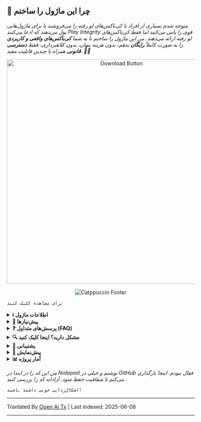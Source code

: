 ## 🚀 چرا این ماژول را ساختم

*متوجه شدم بسیاری از افراد یا کی‌باکس‌های لو رفته را می‌فروشند یا برای ماژول‌هایی پول می‌دهند که ادعا می‌کنند Play Integrity قوی را پاس می‌کنند اما فقط کی‌باکس‌های لو رفته ارائه می‌دهند. من این ماژول را ساختم تا به شما **کی‌باکس‌های واقعی و کاربردی** را به صورت کاملاً **رایگان** بدهم، بدون هزینه پنهان، بدون کلاهبرداری، فقط **دسترسی قانونی** همراه با چندین قابلیت مفید. 🚫🔑*

<div align="center">
  <a href="https://github.com/MeowDump/Integrity-Box/releases" target="_blank">
    <img src="https://raw.githubusercontent.com/MeowDump/Integrity-Box/main/DUMP/download.png" alt="Download Button" width="600" />
  </a>
</div>

<p align="center">
  <img src="https://raw.githubusercontent.com/catppuccin/catppuccin/main/assets/footers/gray0_ctp_on_line.svg?sanitize=true" alt="Catppuccin Footer" />
</p>

`برای مشاهده کلیک کنید`

<details>
<summary><strong>ℹ️ اطلاعات ماژول</strong></summary>

> **این ماژول قابلیت‌های زیر را ارائه می‌دهد:**  

- ✅ به‌روزرسانی `keybox.xml`  
- 🗽 به‌روزرسانی `target.txt` بر اساس وضعیت TEE شما  
- 🥷 تغییر حالت‌های Shamiko (از طریق سوییچ ماژول)
- 👻 تغییر حالت‌های NoHello (از طریق سوییچ ماژول)  
- 🛠️ اضافه کردن تمامی بسته‌های شناسایی رام سفارشی در **مسیر SusFS**  
- ⛔ غیرفعال‌سازی EU injector به صورت پیش‌فرض  
- ⛔ غیرفعال‌سازی spoofing رام Pixel  
- 🔐 جعل وضعیت رمزنگاری   
- 🔑 جعل کلید انتشار رام  
- 😋 جعل وضعیت SE Linux  
- 🕵️ شناسایی فعالیت غیرعادی جهت کمک به اشکال‌زدایی مشکلات  
- 🎨 قابلیت‌های بیشتر، در [WebUI](https://raw.githubusercontent.com/MeowDump/Integrity-Box/main/DUMP/9.jpg) بررسی کنید

</details>

<details>
<summary><strong>🗽 پیش‌نیازها</strong></summary>

> لطفاً پیش از استفاده، مطمئن شوید که **ماژول‌های زیر را نصب کرده‌اید**:

- [**Play Integrity Fork**](https://github.com/osm0sis/PlayIntegrityFork/releases)
- [**Tricky Store**](https://github.com/5ec1cff/TrickyStore/releases)

</details>

<details>
<summary><strong>❓ پرسش‌های متداول (FAQ)</strong></summary>

<details>
<summary><strong>آیا Meow Assistant بدافزار است؟</strong></summary>

### 🛡️ امضا و امنیت اپلیکیشن

در نسخه‌های اولیه، برنامه با **کلید تست** امضا شده بود که باعث شد برخی ابزارهای امنیتی آن را به عنوان برنامه‌ای بالقوه خطرناک شناسایی کنند.

از **ماژول نسخه ۳ به بعد**، برنامه با **کلید انتشار خصوصی** امضا می‌شود.  
🔒 با این که **تغییری در عملکرد ایجاد نشده**، استفاده از کلید مناسب مشکل را برطرف کرده است و دیگر **گزارش شناسایی اشتباه** وجود ندارد.

### 🐾 هدف Meow Assistant

**Meow Assistant** جهت افزایش کاربری و شفافیت ساخته شده است.

این برنامه هنگام انجام موارد زیر **پیام پاپ‌آپ** نمایش می‌دهد:

- ✅ وقتی روی هر گزینه‌ای در **WebView** کلیک کنید  
- ⚙️ زمانی که هر اسکریپتی را از طریق **دکمه Action** اجرا کنید

این کار به شما کمک می‌کند از اقدامات اجرا شده مطلع شوید و تجربه کاربری بهتری داشته باشید.

<img src="https://raw.githubusercontent.com/MeowDump/Integrity-Box/main/DUMP/meowassistant.png" alt="Meow Helper" width="100%">

</details>

</details>

<details>
<summary><strong>🔍 مشکل دارید؟ اینجا کلیک کنید</strong></summary>

- نمی‌توانید به برنامه‌ها دسترسی روت بدهید؟ ماژول IntegrityBox را `غیرفعال` کنید، shamiko/nohello به حالت `blacklist mode` می‌روند و روت را آشکار می‌کنند  
- [Shamiko](https://t.me/LSPosed/292) با magisk delta (ماسک kitsune) کار نمی‌کند  
- [Shamiko](https://t.me/LSPosed/292) فقط با [Zygisk Next](https://github.com/Dr-TSNG/ZygiskNext/releases) کار می‌کند  
- اگر Play Integrity برای شما پاس نمی‌شود، روت را به‌درستی پنهان کنید. اگر از رام سفارشی استفاده می‌کنید مطمئن شوید spoofing داخلی gms را غیرفعال کرده‌اید. چطور آن را غیرفعال کنیم؟ بستگی به رام شما دارد. به گروه پشتیبانی رام خود بپیوندید و بپرسید `چطور آن را غیرفعال کنم`.  
- اگر با magisk رسمی مشکل یکپارچگی دارید، به [Magisk Alpha](https://t.me/magiskalpha/683) مهاجرت کنید.  

</details>

<details>
<summary><strong>🔗 پشتیبانی</strong></summary>

[![گروه پشتیبانی](https://ziadoua.github.io/m3-Markdown-Badges/badges/Telegram/telegram1.svg "Join our Telegram Group")](https://t.me/+NCWzd1G--UNmNDY1)  
[![حمایت مالی PayPal](https://ziadoua.github.io/m3-Markdown-Badges/badges/PayPal/paypal1.svg "Donate via PayPal")](https://paypal.me/TempMeow)

</details>

<details>
<summary><strong>🎨 پیش‌نمایش</strong></summary>

1. ![](https://raw.githubusercontent.com/MeowDump/Integrity-Box/main/DUMP/1.png)  
2. ![](https://raw.githubusercontent.com/MeowDump/Integrity-Box/main/DUMP/2.png)  
3. ![](https://raw.githubusercontent.com/MeowDump/Integrity-Box/main/DUMP/3.png)  
4. ![](https://raw.githubusercontent.com/MeowDump/Integrity-Box/main/DUMP/4.png)  
5. ![](https://raw.githubusercontent.com/MeowDump/Integrity-Box/main/DUMP/5.gif)  
6. ![](https://raw.githubusercontent.com/MeowDump/Integrity-Box/main/DUMP/6.gif)  
7. ![](https://raw.githubusercontent.com/MeowDump/Integrity-Box/main/DUMP/7.gif)  
8. ![](https://raw.githubusercontent.com/MeowDump/Integrity-Box/main/DUMP/8.png)  
9. ![](https://raw.githubusercontent.com/MeowDump/Integrity-Box/main/DUMP/9.jpg)  
10. ![](https://raw.githubusercontent.com/MeowDump/Integrity-Box/main/DUMP/10.png)

</details>

<details>
<summary><strong>📊 آمار پروژه</strong></summary>

[![GitHub Stars](https://m3-markdown-badges.vercel.app/stars/7/1/MeowDump/Integrity-Box)](https://github.com/MeowDump/Integrity-Box/stargazers)  
[![GitHub Issues](https://m3-markdown-badges.vercel.app/issues/1/1/MeowDump/Integrity-Box)](https://github.com/MeowDump/Integrity-Box/issues)  
[![GitHub Release](https://ziadoua.github.io/m3-Markdown-Badges/badges/Github/github3.svg)](https://github.com/MeowDump/Integrity-Box/releases)

</details>

_من این کد را در ابتدا در Notepad نوشتم و خیلی در GitHub فعال نبودم. اینجا بارگذاری می‌کنم تا شفافیت حفظ شود. آزادانه کد را بررسی کنید._

`اشکال‌زدایی خوبی داشته باشید!`

---

Tranlated By [Open Ai Tx](https://github.com/OpenAiTx/OpenAiTx) | Last indexed: 2025-06-08

---